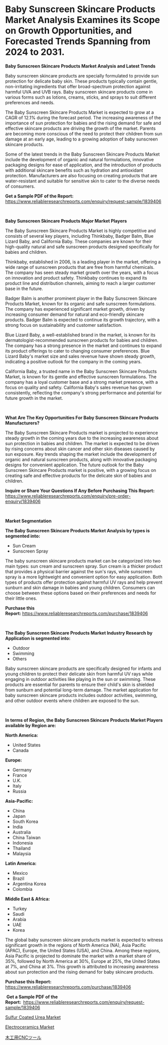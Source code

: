<p><h1>Baby Sunscreen Skincare Products Market Analysis Examines its Scope on Growth Opportunities, and Forecasted Trends Spanning from 2024 to 2031.</h1></p><p><strong>Baby Sunscreen Skincare Products Market Analysis and Latest Trends</strong></p>
<p><p>Baby sunscreen skincare products are specially formulated to provide sun protection for delicate baby skin. These products typically contain gentle, non-irritating ingredients that offer broad-spectrum protection against harmful UVA and UVB rays. Baby sunscreen skincare products come in various forms such as lotions, creams, sticks, and sprays to suit different preferences and needs.</p><p>The Baby Sunscreen Skincare Products Market is expected to grow at a CAGR of 12.1% during the forecast period. The increasing awareness of the importance of sun protection for babies and the rising demand for safe and effective skincare products are driving the growth of the market. Parents are becoming more conscious of the need to protect their children from sun damage at an early age, leading to a growing adoption of baby sunscreen skincare products.</p><p>Some of the latest trends in the Baby Sunscreen Skincare Products Market include the development of organic and natural formulations, innovative packaging designs for ease of application, and the introduction of products with additional skincare benefits such as hydration and antioxidant protection. Manufacturers are also focusing on creating products that are water-resistant and suitable for sensitive skin to cater to the diverse needs of consumers.</p></p>
<p><strong>Get a Sample PDF of the Report:&nbsp;</strong> <a href="https://www.reliableresearchreports.com/enquiry/request-sample/1839406">https://www.reliableresearchreports.com/enquiry/request-sample/1839406</a></p>
<p>&nbsp;</p>
<p><strong>Baby Sunscreen Skincare Products Major Market Players</strong></p>
<p><p>The Baby Sunscreen Skincare Products Market is highly competitive and consists of several key players, including Thinkbaby, Badger Balm, Blue Lizard Baby, and California Baby. These companies are known for their high-quality natural and safe sunscreen products designed specifically for babies and children.</p><p>Thinkbaby, established in 2006, is a leading player in the market, offering a wide range of sunscreen products that are free from harmful chemicals. The company has seen steady market growth over the years, with a focus on innovation and product safety. Thinkbaby continues to expand its product line and distribution channels, aiming to reach a larger customer base in the future.</p><p>Badger Balm is another prominent player in the Baby Sunscreen Skincare Products Market, known for its organic and safe sunscreen formulations. The company has experienced significant market growth, driven by increasing consumer demand for natural and eco-friendly skincare products. Badger Balm is expected to continue its growth trajectory, with a strong focus on sustainability and customer satisfaction.</p><p>Blue Lizard Baby, a well-established brand in the market, is known for its dermatologist-recommended sunscreen products for babies and children. The company has a strong presence in the market and continues to expand its product offerings to cater to changing consumer preferences. Blue Lizard Baby's market size and sales revenue have shown steady growth, indicating a positive outlook for the company in the coming years.</p><p>California Baby, a trusted name in the Baby Sunscreen Skincare Products Market, is known for its gentle and effective sunscreen formulations. The company has a loyal customer base and a strong market presence, with a focus on quality and safety. California Baby's sales revenue has grown consistently, reflecting the company's strong performance and potential for future growth in the market.</p></p>
<p>&nbsp;</p>
<p><strong>What Are The Key Opportunities For Baby Sunscreen Skincare Products Manufacturers?</strong></p>
<p><p>The Baby Sunscreen Skincare Products market is projected to experience steady growth in the coming years due to the increasing awareness about sun protection in babies and children. The market is expected to be driven by rising concerns about skin cancer and other skin diseases caused by sun exposure. Key trends shaping the market include the development of organic and natural sunscreen products, along with innovative packaging designs for convenient application. The future outlook for the Baby Sunscreen Skincare Products market is positive, with a growing focus on creating safe and effective products for the delicate skin of babies and children.</p></p>
<p><strong>Inquire or Share Your Questions If Any Before Purchasing This Report:</strong> <a href="https://www.reliableresearchreports.com/enquiry/pre-order-enquiry/1839406">https://www.reliableresearchreports.com/enquiry/pre-order-enquiry/1839406</a></p>
<p>&nbsp;</p>
<p><strong>Market Segmentation</strong></p>
<p><strong>The Baby Sunscreen Skincare Products Market Analysis by types is segmented into:</strong></p>
<p><ul><li>Sun Cream</li><li>Sunscreen Spray</li></ul></p>
<p><p>The baby sunscreen skincare products market can be categorized into two main types: sun cream and sunscreen spray. Sun cream is a thicker product that provides a physical barrier against the sun's rays, while sunscreen spray is a more lightweight and convenient option for easy application. Both types of products offer protection against harmful UV rays and help prevent sunburn and skin damage in babies and young children. Consumers can choose between these options based on their preferences and needs for their little ones.</p></p>
<p><strong>Purchase this Report:&nbsp;</strong><a href="https://www.reliableresearchreports.com/purchase/1839406">https://www.reliableresearchreports.com/purchase/1839406</a></p>
<p>&nbsp;</p>
<p><strong>The Baby Sunscreen Skincare Products Market Industry Research by Application is segmented into:</strong></p>
<p><ul><li>Outdoor</li><li>Swimming</li><li>Others</li></ul></p>
<p><p>Baby sunscreen skincare products are specifically designed for infants and young children to protect their delicate skin from harmful UV rays while engaging in outdoor activities like playing in the sun or swimming. These products are essential for parents to ensure their child's skin is shielded from sunburn and potential long-term damage. The market application for baby sunscreen skincare products includes outdoor activities, swimming, and other outdoor events where children are exposed to the sun.</p></p>
<p>&nbsp;</p>
<p><strong>In terms of Region, the Baby Sunscreen Skincare Products Market Players available by Region are:</strong></p>
<p>
    <p> <strong> North America: </strong>
        <ul>
            <li>United States</li>
            <li>Canada</li>
        </ul>
        </p> 
    <p> <strong> Europe: </strong>
        <ul>
            <li>Germany</li>
            <li>France</li>
            <li>U.K.</li>
            <li>Italy</li>
            <li>Russia</li>
        </ul>
        </p> 
    <p> <strong> Asia-Pacific: </strong>
        <ul>
            <li>China</li>
            <li>Japan</li>
            <li>South Korea</li>
            <li>India</li>
            <li>Australia</li>
            <li>China Taiwan</li>
            <li>Indonesia</li>
            <li>Thailand</li>
            <li>Malaysia</li>
        </ul>
        </p> 
    <p> <strong> Latin America: </strong>
        <ul>
            <li>Mexico</li>
            <li>Brazil</li>
            <li>Argentina Korea</li>
            <li>Colombia</li>
        </ul>
        </p> 
    <p> <strong> Middle East & Africa: </strong>
        <ul>
            <li>Turkey</li>
            <li>Saudi</li>
            <li>Arabia</li>
            <li>UAE</li>
            <li>Korea</li>
        </ul>
    </p>
    </p>
<p><p>The global baby sunscreen skincare products market is expected to witness significant growth in the regions of North America (NA), Asia Pacific (APAC), Europe, the United States (USA), and China. Among these regions, Asia Pacific is projected to dominate the market with a market share of 35%, followed by North America at 30%, Europe at 25%, the United States at 7%, and China at 3%. This growth is attributed to increasing awareness about sun protection and the rising demand for baby skincare products.</p></p>
<p><strong>Purchase this Report: </strong><a href="https://www.reliableresearchreports.com/purchase/1839406">https://www.reliableresearchreports.com/purchase/1839406</a></p>
<p>&nbsp;<strong>Get a Sample PDF of the Report:&nbsp;&nbsp;</strong><a href="https://www.reliableresearchreports.com/enquiry/request-sample/1839406">https://www.reliableresearchreports.com/enquiry/request-sample/1839406</a></p>
<p><strong></strong></p>
<p><p><a href="https://confirmed-shield-e13.notion.site/Sulfur-Coated-Urea-Market-Growth-Market-Trends-COVID-19-Impact-and-Forecasts-for-period-from-2024-659915862cb643a6ab70abca42a6dc01">Sulfur Coated Urea Market</a></p><p><a href="https://sore-arch-6db.notion.site/Electroceramics-Market-Research-Report-Provides-Critical-Insights-that-can-help-Shape-Business-Devel-c0f5aae330d44d64be5d3a87f4467931">Electroceramics Market</a></p><p><a href="https://medium.com/@lindakreitz2023/%E6%9C%A8%E5%B7%A5cnc%E3%83%84%E3%83%BC%E3%83%AB%E5%B8%82%E5%A0%B4%E8%A6%8F%E6%A8%A1-%E5%B8%82%E5%A0%B4%E8%A6%8B%E9%80%9A%E3%81%97%E3%81%A8%E5%B8%82%E5%A0%B4%E4%BA%88%E6%B8%AC-2024%E5%B9%B4-2031%E5%B9%B4-c95888b1fb70">木工用CNCツール</a></p></p>